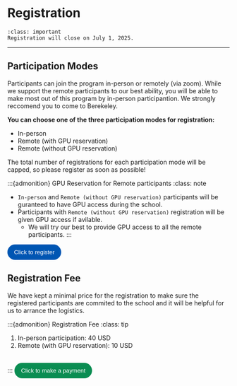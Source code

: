 # Registration

```{admonition} Registration Deadline
:class: important
Registration will close on July 1, 2025.
```

---

## Participation Modes

Participants can join the program in-person or remotely (via zoom). While we support the remote participants to our best ability, you will be able to make most out of this program by in-person participantion. We strongly reccomend you to come to Berekeley.

**You can choose one of the three participation modes for registration:**
- In-person
- Remote (with GPU reservation)
- Remote (without GPU reservation)

The total number of registrations for each participation mode will be capped, so please register as soon as possible!

:::{admonition} GPU Reservation for Remote participants
:class: note
- `In-person` and `Remote (without GPU reservation)` participants will be guranteed to have GPU access during the school.
- Participants with `Remote (without GPU reservation)` registration will be given GPU access if avilable.
  - We will try our best to provide GPU access to all the remote participants.
:::

<a href="https://indico.physics.lbl.gov/event/3174/registrations/56/" target="_blank">
  <button style="
    background-color: #0056b3; 
    color: white; 
    padding: 10px 15px; 
    border: none; border-radius: 999px;
   text-decoration: none;
   font-family: sans-serif;
  ">
    Click to register
  </button>
</a>


<!-- Register on the <a target="_blank" href="https://indico.physics.lbl.gov/event/3174/registrations/56/"> indico page</a> -->

## Registration Fee

We have kept a minimal price for the registration to make sure the registered participants are commited to the school and it will be helpful for us to arrance the logistics. 

:::{admonition} Registration Fee
:class: tip
1. In-person participation: 40 USD
2. Remote (with GPU reservation): 10 USD
<br/>
:::

<a href="https://web.cvent.com/event/92fab7e7-9611-4e60-8b54-a71853deb1a1/regProcessStep1" target="_blank">
  <button style="
    background-color:rgb(10, 141, 82); 
    color: white; 
    padding: 10px 15px; 
    border: none; border-radius: 999px;
   text-decoration: none;
   font-family: sans-serif;
  ">
    Click to make a payment
  </button>
</a>


